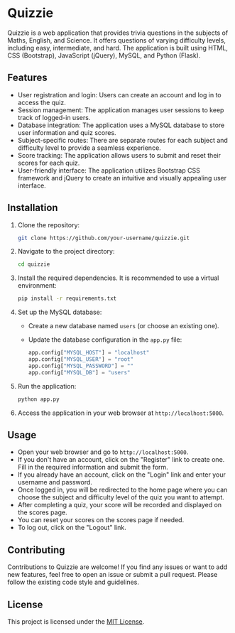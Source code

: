 # Quizzie

Quizzie is a web application that provides trivia questions in the subjects of Maths, English, and Science. It offers questions of varying difficulty levels, including easy, intermediate, and hard. The application is built using HTML, CSS (Bootstrap), JavaScript (jQuery), MySQL, and Python (Flask).

## Features

- User registration and login: Users can create an account and log in to access the quiz.
- Session management: The application manages user sessions to keep track of logged-in users.
- Database integration: The application uses a MySQL database to store user information and quiz scores.
- Subject-specific routes: There are separate routes for each subject and difficulty level to provide a seamless experience.
- Score tracking: The application allows users to submit and reset their scores for each quiz.
- User-friendly interface: The application utilizes Bootstrap CSS framework and jQuery to create an intuitive and visually appealing user interface.

## Installation

1. Clone the repository:

   ```bash
   git clone https://github.com/your-username/quizzie.git
   ```

2. Navigate to the project directory:

   ```bash
   cd quizzie
   ```

3. Install the required dependencies. It is recommended to use a virtual environment:

   ```bash
   pip install -r requirements.txt
   ```

4. Set up the MySQL database:

   - Create a new database named `users` (or choose an existing one).
   - Update the database configuration in the `app.py` file:

     ```python
     app.config["MYSQL_HOST"] = "localhost"
     app.config["MYSQL_USER"] = "root"
     app.config["MYSQL_PASSWORD"] = ""
     app.config["MYSQL_DB"] = "users"
     ```

5. Run the application:

   ```bash
   python app.py
   ```

6. Access the application in your web browser at `http://localhost:5000`.

## Usage

- Open your web browser and go to `http://localhost:5000`.
- If you don't have an account, click on the "Register" link to create one. Fill in the required information and submit the form.
- If you already have an account, click on the "Login" link and enter your username and password.
- Once logged in, you will be redirected to the home page where you can choose the subject and difficulty level of the quiz you want to attempt.
- After completing a quiz, your score will be recorded and displayed on the scores page.
- You can reset your scores on the scores page if needed.
- To log out, click on the "Logout" link.

## Contributing

Contributions to Quizzie are welcome! If you find any issues or want to add new features, feel free to open an issue or submit a pull request. Please follow the existing code style and guidelines.

## License

This project is licensed under the [MIT License](LICENSE).
